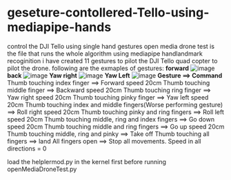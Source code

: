 # geseture-contollered-Tello-using-mediapipe-hands
control the DJI Tello using single hand gestures
open media drone test is the file that runs the whole algorithm
using mediapipe handlandmark recoginition i have created 11 gestures to pilot the DJI Tello quad copter to pilot the drone.
following are the exmaples of gestures:
**forward**
![image](https://user-images.githubusercontent.com/44557919/116989163-4884d180-acc9-11eb-9e10-e34de6d7e3d9.png)
**back**
![image](https://user-images.githubusercontent.com/44557919/116989215-5c303800-acc9-11eb-8942-5482b401f781.png)
**Yaw right**
![image](https://user-images.githubusercontent.com/44557919/116989280-766a1600-acc9-11eb-845c-3ac016e66e5f.png)
**Yaw Left**
![image](https://user-images.githubusercontent.com/44557919/116989326-841f9b80-acc9-11eb-9d3f-d9ed51de0bd0.png)
**Gesture	==> Command**
Thumb touching index finger	==> Forward speed 20cm
Thumb touching middle finger ==>	Backward speed 20cm
Thumb touching ring finger ==>	Yaw right speed 20cm
Thumb touching pinky finger ==>	Yaw left  speed 20cm
Thumb touching index and middle fingers(Worse performing gesture) ==>	Roll right speed 20cm
Thumb touching pinky and ring fingers	 ==> Roll left speed 20cm
Thumb touching middle, ring and index fingers ==>	Go down speed 20cm
Thumb touching middle and ring fingers	==> Go up speed 20cm
Thumb touching middle, ring and pinky ==>	Take off
Thumb touching all fingers	==> land
All fingers open	==> Stop all movements. Speed in all directions = 0

load the helplermod.py in the kernel first before running openMediaDroneTest.py

